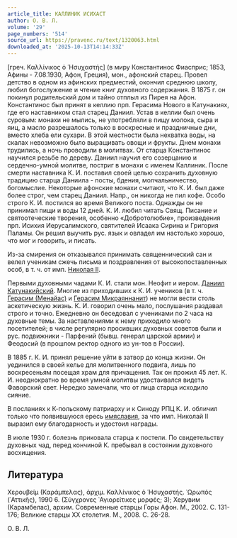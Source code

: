 ```yaml
---
article_title: КАЛЛИНИК ИСИХАСТ
author: О. В. Л.
volume: '29'
page_numbers: '514'
source_url: https://pravenc.ru/text/1320063.html
downloaded_at: '2025-10-13T14:14:33Z'
---
```


[греч. Καλλίνικος ὁ ῾Ησυχαστής] (в миру Константинос Фиасприс; 1853, Афины - 7.08.1930, Афон, Греция), мон., афонский старец. Провел детство в одном из афинских предместий, окончил среднюю школу, любил богослужение и чтение книг духовного содержания. В 1875 г. он покинул родительский дом и тайно отплыл из Пирея на Афон. Константинос был принят в келлию прп. Герасима Нового в Катунакиях, где его наставником стал старец Даниил. Устав в келлии был очень суровым: монахи не мылись, не употребляли в пищу молока, сыра и яиц, а масло разрешалось только в воскресные и праздничные дни, вместо хлеба ели сухари. В этой местности была нехватка воды, на скалах невозможно было выращивать овощи и фрукты. Днем монахи трудились, а ночь проводили в молитвах. От старца Константинос научился резьбе по дереву. Даниил научил его созерцанию и сердечно-умной молитве, постриг в монахи с именем Каллиник. После смерти наставника К. И. поставил своей целью сохранить духовную традицию старца Даниила - посты, бдения, молчальничество, богомыслие. Некоторые афонские монахи считают, что К. И. был даже более строг, чем старец Даниил. Напр., он никогда не пил кофе. Особо строго К. И. постился во время Великого поста. Однажды он не принимал пищи и воды 12 дней. К. И. любил читать Свящ. Писание и святоотеческие творения, особенно «Добротолюбие», произведения прп. Исихия Иерусалимского, святителей Исаака Сирина и Григория Паламы. Он решил выучить рус. язык и овладел им настолько хорошо, что мог и говорить, и писать.

Из-за смирения он отказывался принимать священнический сан и велел ученикам сжечь письма и поздравления от высокопоставленных особ, в т. ч. от имп. [Николая II](<https://pravenc.ru/text/Николая II.html>).

Первыми духовными чадами К. И. стали мон. Неофит и иером. [Даниил Катунакийский](<https://pravenc.ru/text/Даниил Катунакийский.html>). Многие из приходивших к К. И. учеников (в т. ч. [Герасим (Менайас)](<https://pravenc.ru/text/Герасим (Менайас).html>) и [Герасим Микраяннанит](<https://pravenc.ru/text/Герасим Микраяннанит.html>)) не могли вести столь аскетическую жизнь. К. И. говорил очень мало, послушания раздавал строго и точно. Ежедневно он беседовал с учениками по 2 часа на духовные темы. За наставлениями к нему приходило много посетителей; в числе регулярно просивших духовных советов были и рус. подвижники - Парфений (бывш. генерал царской армии) и Феодосий (в прошлом ректор одного из ун-тов в России).

В 1885 г. К. И. принял решение уйти в затвор до конца жизни. Он уединился в своей келье для молитвенного подвига, лишь по воскресеньям посещая храм для причащения. Так он прожил 45 лет. К. И. неоднократно во время умной молитвы удостаивался видеть Фаворский свет. Нередко замечали, что от лица старца исходило сияние.

В посланиях к К-польскому патриарху и к Синоду РПЦ К. И. обличил только что появившуюся ересь [имяславия](https://pravenc.ru/text/имяславия.html), за что имп. Николай II выразил ему благодарность и удостоил награды.

В июле 1930 г. болезнь приковала старца к постели. По свидетельству духовных чад, перед кончиной К. пребывал в состоянии духовного восхищения.

## Литература

Χερουβείμ (Καράμπελας), ἀρχιμ. Καλλίνικος ὁ ῾Ησυχαστής. ᾿Ωρωπός (᾿Αττικῆς), 1990 6. (Σύγχρονες ῾Αγιορείτικες μορφές; 3); Херувим (Карамбелас), архим. Современные старцы Горы Афон. М., 2002. С. 131-176; Великие старцы ХХ столетия. М., 2008. С. 26-28.

О. В. Л.
